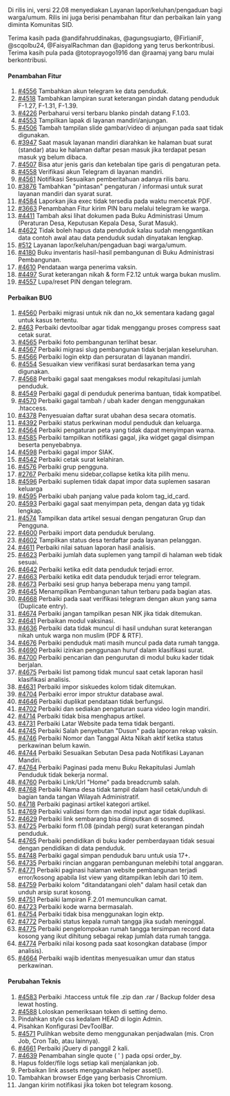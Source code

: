 Di rilis ini, versi 22.08 menyediakan Layanan lapor/keluhan/pengaduan bagi warga/umum. Rilis ini juga berisi penambahan fitur dan perbaikan lain yang diminta Komunitas SID.

Terima kasih pada @andifahruddinakas, @agungsugiarto, @FirlianiF, @scqolbu24, @FaisyalRachman dan @apidong yang terus berkontribusi. Terima kasih pula pada @totoprayogo1916 dan @raamaj yang baru mulai berkontribusi.

#### Penambahan Fitur

1. [#4556](https://github.com/OpenSID/OpenSID/issues/4556) Tambahkan akun telegram ke data penduduk.
2. [#4518](https://github.com/OpenSID/OpenSID/issues/4518) Tambahkan lampiran surat keterangan pindah datang penduduk F-1.27, F-1.31, F-1.39.
3. [#4226](https://github.com/OpenSID/OpenSID/issues/4226) Perbaharui versi terbaru blanko pindah datang F.1.03.
4. [#4553](https://github.com/OpenSID/OpenSID/issues/4553) Tampilkan lapak di layanan mandiri/anjungan.
5. [#4506](https://github.com/OpenSID/OpenSID/issues/4506) Tambah tampilan slide gambar/video di anjungan pada saat tidak digunakan.
6. [#3947](https://github.com/OpenSID/OpenSID/issues/3947) Saat masuk layanan mandiri diarahkan ke halaman buat surat (standar) atau ke halaman daftar pesan masuk jika terdapat pesan masuk yg belum dibaca.
7. [#4507](https://github.com/OpenSID/OpenSID/issues/4507) Bisa atur jenis garis dan ketebalan tipe garis di pengaturan peta.
8. [#4558](https://github.com/OpenSID/OpenSID/issues/4558) Verifikasi akun Telegram di layanan mandiri.
9. [#4561](https://github.com/OpenSID/OpenSID/issues/4561) Notifikasi Sesuaikan pemberitahuan adanya rilis baru.
10. [#3876](https://github.com/OpenSID/OpenSID/issues/3876) Tambahkan "pintasan" pengaturan / informasi untuk surat layanan mandiri dan syarat surat.
11. [#4584](https://github.com/OpenSID/OpenSID/issues/4584) Laporkan jika exec tidak tersedia pada waktu mencetak PDF.
12. [#3663](https://github.com/OpenSID/OpenSID/issues/3663) Penambahan Fitur kirim PIN baru melalui telegram ke warga.
13. [#4411](https://github.com/OpenSID/OpenSID/issues/4411) Tambah aksi lihat dokumen pada Buku Administrasi Umum (Peraturan Desa, Keputusan Kepala Desa, Surat Masuk).
14. [#4622](https://github.com/OpenSID/OpenSID/issues/4622) Tidak boleh hapus data penduduk kalau sudah menggantikan data contoh awal atau data penduduk sudah dinyatakan lengkap.
15. [#512](https://github.com/OpenSID/OpenSID/issues/512) Layanan lapor/keluhan/pengaduan bagi warga/umum.
16. [#4180](https://github.com/OpenSID/OpenSID/issues/4180) Buku inventaris hasil-hasil pembangunan di Buku Administrasi Pembangunan.
17. [#4610](https://github.com/OpenSID/OpenSID/issues/4610) Pendataan warga penerima vaksin.
18. [#4497](https://github.com/OpenSID/OpenSID/issues/4497) Surat keterangan nikah & form F2.12 untuk warga bukan muslim.
19. [#4557](https://github.com/OpenSID/OpenSID/issues/4557) Lupa/reset PIN dengan telegram.

#### Perbaikan BUG

1. [#4560](https://github.com/OpenSID/OpenSID/issues/4560) Perbaiki migrasi untuk nik dan no_kk sementara kadang gagal untuk kasus tertentu.
2. [#463](https://github.com/OpenSID/premium/issues/463) Perbaiki devtoolbar agar tidak menggangu proses compress saat cetak surat.
3. [#4565](https://github.com/OpenSID/OpenSID/issues/4565) Perbaiki foto pembangunan terlihat besar.
4. [#4567](https://github.com/OpenSID/OpenSID/issues/4567) Perbaiki migrasi slug pembangunan tidak berjalan keseluruhan.
5. [#4566](https://github.com/OpenSID/OpenSID/issues/4566) Perbaiki login ektp dan persuratan di layanan mandiri.
6. [#4554](https://github.com/OpenSID/OpenSID/issues/4554) Sesuaikan view verifikasi surat berdasarkan tema yang digunakan.
7. [#4568](https://github.com/OpenSID/OpenSID/issues/4568) Perbaiki gagal saat mengakses modul rekapitulasi jumlah penduduk.
8. [#4549](https://github.com/OpenSID/OpenSID/issues/4549) Perbaiki gagal di penduduk penerima bantuan, tidak kompatibel.
9. [#4570](https://github.com/OpenSID/OpenSID/issues/4570) Perbaiki gagal tambah / ubah kader dengan menggunakan .htaccess.
10. [#4378](https://github.com/OpenSID/OpenSID/issues/4378) Penyesuaian daftar surat ubahan desa secara otomatis.
11. [#4392](https://github.com/OpenSID/OpenSID/issues/4392) Perbaiki status perkwinan modul penduduk dan keluarga.
12. [#4564](https://github.com/OpenSID/OpenSID/issues/4564) Perbaiki pengaturan peta yang tidak dapat menyimpan warna.
13. [#4585](https://github.com/OpenSID/OpenSID/issues/4585) Perbaiki tampilkan notifikasi gagal, jika widget gagal disimpan beserta penyebabnya.
14. [#4598](https://github.com/OpenSID/OpenSID/issues/4598) Perbaiki gagal impor SIAK.
15. [#4542](https://github.com/OpenSID/OpenSID/issues/4542) Perbaiki cetak surat kelahiran.
16. [#4576](https://github.com/OpenSID/OpenSID/issues/4576) Perbaiki grup pengguna.
17. [#2767](https://github.com/OpenSID/OpenSID/issues/2767) Perbaiki menu sidebar,collapse ketika kita pilih menu.
18. [#4596](https://github.com/OpenSID/OpenSID/issues/4596) Perbaiki suplemen tidak dapat impor data suplemen sasaran keluarga
19. [#4595](https://github.com/OpenSID/OpenSID/issues/4595) Perbaiki ubah panjang value pada kolom tag_id_card.
20. [#4593](https://github.com/OpenSID/OpenSID/issues/4593) Perbaiki gagal saat menyimpan peta, dengan data yg tidak lengkap.
21. [#4574](https://github.com/OpenSID/OpenSID/issues/4574) Tampilkan data artikel sesuai dengan pengaturan Grup dan Pengguna.
22. [#4600](https://github.com/OpenSID/OpenSID/issues/4600) Perbaiki import data penduduk berulang.
23. [#4602](https://github.com/OpenSID/OpenSID/issues/4602) Tampilkan status desa terdaftar pada layanan pelanggan.
24. [#4611](https://github.com/OpenSID/OpenSID/issues/4611) Perbaiki nilai satuan laporan hasil analisis.
25. [#4623](https://github.com/OpenSID/OpenSID/issues/4623) Perbaiki jumlah data suplemen yang tampil di halaman web tidak sesuai.
26. [#4642](https://github.com/OpenSID/OpenSID/issues/4642) Perbaiki ketika edit data penduduk terjadi error.
27. [#4663](https://github.com/OpenSID/OpenSID/issues/4663) Perbaiki ketika edit data penduduk terjadi error telegram.
28. [#4673](https://github.com/OpenSID/OpenSID/issues/4673) Perbaiki sesi grup hanya beberapa menu yang tampil.
29. [#4645](https://github.com/OpenSID/OpenSID/issues/4645) Menampilkan Pembangunan tahun terbaru pada bagian atas.
30. [#4668](https://github.com/OpenSID/OpenSID/issues/4668) Perbaiki pada saat verifikasi telegram dengan akun yang sama (Duplicate entry).
31. [#4674](https://github.com/OpenSID/OpenSID/issues/4674) Perbaiki jangan tampilkan pesan NIK jika tidak ditemukan.
32. [#4641](https://github.com/OpenSID/OpenSID/issues/4641) Perbaikan modul vaksinasi.
33. [#4636](https://github.com/OpenSID/OpenSID/issues/4636) Perbaiki data tidak muncul di hasil unduhan surat keterangan nikah untuk warga non muslim (PDF & RTF).
34. [#4676](https://github.com/OpenSID/OpenSID/issues/4676) Perbaiki penduduk mati masih muncul pada data rumah tangga.
35. [#4690](https://github.com/OpenSID/OpenSID/issues/4690) Perbaiki izinkan penggunaan huruf dalam klasifikasi surat.
36. [#4700](https://github.com/OpenSID/OpenSID/issues/4700) Perbaiki pencarian dan pengurutan di modul buku kader tidak berjalan.
37. [#4675](https://github.com/OpenSID/OpenSID/issues/4675) Perbaiki list pamong tidak muncul saat cetak laporan hasil klasifikasi analisis.
38. [#4631](https://github.com/OpenSID/OpenSID/issues/4631) Perbaiki impor siskuedes kolom tidak ditemukan.
39. [#4704](https://github.com/OpenSID/OpenSID/issues/4704) Perbaiki error impor struktur database awal.
40. [#4646](https://github.com/OpenSID/OpenSID/issues/4646) Perbaiki duplikat pendataan tidak berfungsi.
41. [#4702](https://github.com/OpenSID/OpenSID/issues/4702) Perbaiki dan sediakan pengaturan suara video login mandiri.
42. [#4714](https://github.com/OpenSID/OpenSID/issues/4714) Perbaiki tidak bisa menghapus artikel.
43. [#4731](https://github.com/OpenSID/OpenSID/issues/4731) Perbaiki Latar Website pada tema tidak berganti.
44. [#4745](https://github.com/OpenSID/OpenSID/issues/4745) Perbaiki Salah penyebutan "Dusun" pada laporan rekap vaksin.
46. [#4746](https://github.com/OpenSID/OpenSID/issues/4746) Perbaiki Nomor dan Tanggal Akta Nikah aktif ketika status perkawinan belum kawin.
47. [#4744](https://github.com/OpenSID/OpenSID/issues/4744) Perbaiki Sesuaikan Sebutan Desa pada Notifikasi Layanan Mandiri.
48. [#4764](https://github.com/OpenSID/OpenSID/issues/4764) Perbaiki Paginasi pada menu Buku Rekapitulasi Jumlah Penduduk tidak bekerja normal.
49. [#4760](https://github.com/OpenSID/OpenSID/issues/4760) Perbaiki Link/Url "Home" pada breadcrumb salah.
50. [#4768](https://github.com/OpenSID/OpenSID/issues/4768) Perbaiki Nama desa tidak tampil dalam hasil cetak/unduh di bagian tanda tangan Wilayah Administratif.
51. [#4718](https://github.com/OpenSID/OpenSID/issues/4718) Perbaiki paginasi artikel kategori artikel.
52. [#4769](https://github.com/OpenSID/OpenSID/issues/4769) Perbaiki validasi form dan modal input agar tidak duplikasi.
53. [#4629](https://github.com/OpenSID/OpenSID/issues/4629) Perbaiki link sembarang bisa diinputkan di sosmed.
54. [#4725](https://github.com/OpenSID/OpenSID/issues/4725) Perbaiki form f1.08 (pindah pergi) surat keterangan pindah penduduk.
55. [#4765](https://github.com/OpenSID/OpenSID/issues/4765) Perbaiki pendidikan di buku kader pemberdayaan tidak sesuai dengan pendidikan di data penduduk.
56. [#4748](https://github.com/OpenSID/OpenSID/issues/4748) Perbaiki gagal simpan penduduk baru untuk usia 17+.
57. [#4735](https://github.com/OpenSID/OpenSID/issues/4735) Perbaiki rincian anggaran pembangunan melebihi total anggaran.
58. [#4771](https://github.com/OpenSID/OpenSID/issues/4771) Perbaiki paginasi halaman website pembangunan terjadi error/kosong apabila list view yang ditampilkan lebih dari 10 item.
59. [#4759](https://github.com/OpenSID/OpenSID/issues/4759) Perbaiki kolom "ditandatangani oleh" dalam hasil cetak dan unduh arsip surat kosong.
60. [#4751](https://github.com/OpenSID/OpenSID/issues/4751) Perbaiki lampiran F.2.01 memunculkan camat.
61. [#4723](https://github.com/OpenSID/OpenSID/issues/4723) Perbaiki kode warna bermasalah.
62. [#4754](https://github.com/OpenSID/OpenSID/issues/4754) Perbaiki tidak bisa menggunakan login ektp.
63. [#4772](https://github.com/OpenSID/OpenSID/issues/4772) Perbaiki status kepala rumah tangga jika sudah meninggal.
64. [#4775](https://github.com/OpenSID/OpenSID/issues/4775) Perbaiki pengelompokan rumah tangga tersimpan record data kosong yang ikut dihitung sebagai rekap jumlah data rumah tangga.
65. [#4774](https://github.com/OpenSID/OpenSID/issues/4774) Perbaiki nilai kosong pada saat kosongkan database (impor analisis).
66. [#4664](https://github.com/OpenSID/OpenSID/issues/4664) Perbaiki wajib identitas menyesuaikan umur dan status perkawinan.


#### Perubahan Teknis

1. [#4583](https://github.com/OpenSID/OpenSID/issues/4583) Perbaiki .htaccess untuk file .zip dan .rar / Backup folder desa lewat hosting.
2. [#4588](https://github.com/OpenSID/OpenSID/issues/4588) Loloskan pemeriksaan token di setting demo.
3. Pindahkan style css kedalam HEAD di login Admin.
4. Pisahkan Konfigurasi DevToolBar.
5. [#4571](https://github.com/OpenSID/OpenSID/issues/4571) Pulihkan website demo menggunakan penjadwalan (mis. Cron Job, Cron Tab, atau lainnya).
6. [#4661](https://github.com/OpenSID/OpenSID/issues/4661) Perbaiki jQuery di panggil 2 kali.
7. [#4639](https://github.com/OpenSID/OpenSID/pull/4639) Penambahan single quote ( ' ) pada opsi order_by.
8. Hapus folder/file logs setiap kali menjalankan job.
9. Perbaikan link assets menggunakan helper asset().
10. Tambahkan browser Edge yang berbasis Chromium.
11. Jangan kirim notifikasi jika token bot telegram kosong.